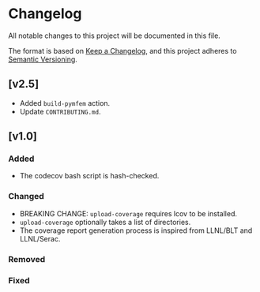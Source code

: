 # Changelog

All notable changes to this project will be documented in this file.

The format is based on [Keep a Changelog](https://keepachangelog.com/en/1.0.0/),
and this project adheres to [Semantic Versioning](https://semver.org/spec/v2.0.0.html).

## [v2.5]

- Added `build-pymfem` action.
- Update `CONTRIBUTING.md`.

## [v1.0]

### Added

- The codecov bash script is hash-checked.

### Changed

- BREAKING CHANGE: `upload-coverage` requires lcov to be installed.
- `upload-coverage` optionally takes a list of directories.
- The coverage report generation process is inspired from LLNL/BLT and LLNL/Serac.

### Removed

### Fixed
